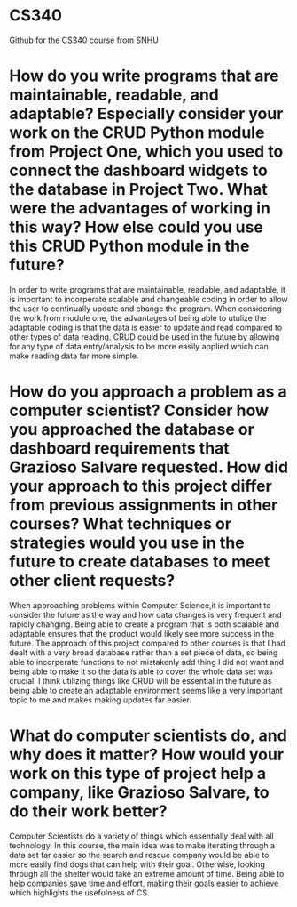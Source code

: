 # CS340
Github for the CS340 course from SNHU

# How do you write programs that are maintainable, readable, and adaptable? Especially consider your work on the CRUD Python module from Project One, which you used to connect the dashboard widgets to the database in Project Two. What were the advantages of working in this way? How else could you use this CRUD Python module in the future?

In order to write programs that are maintainable, readable, and adaptable, it is important to incorperate scalable and 
changeable coding in order to allow the user to continually update and change the program. When considering the work from 
module one, the advantages of being able to utulize the adaptable coding is that the data is easier to update and read 
compared to other types of data reading. CRUD could be used in the future by allowing for any type of data entry/analysis 
to be more easily applied which can make reading data far more simple.

# How do you approach a problem as a computer scientist? Consider how you approached the database or dashboard requirements that Grazioso Salvare requested. How did your approach to this project differ from previous assignments in other courses? What techniques or strategies would you use in the future to create databases to meet other client requests?

When approaching problems within Computer Science,it is important to consider the future as the way and how data changes is 
very frequent and rapidly changing. Being able to create a program that is both scalable and adaptable ensures that the 
product would likely see more success in the future. The approach of this project compared to other courses is that I had 
dealt with a very broad database rather than a set piece of data, so being able to incorperate functions to not mistakenly 
add thing I did not want and being able to make it so the data is able to cover the whole data set was crucial. I think 
utilizing things like CRUD will be essential in the future as being able to create an adaptable environment seems like a 
very important topic to me and makes making updates far easier.

# What do computer scientists do, and why does it matter? How would your work on this type of project help a company, like Grazioso Salvare, to do their work better?

Computer Scientists do a variety of things which essentially deal with all technology. In this course, the main idea was to 
make iterating through a data set far easier so the search and rescue company would be able to more easily find dogs that 
can help with their goal. Otherwise, looking through all the shelter would take an extreme amount of time. Being able to 
help companies save time and effort, making their goals easier to achieve which highlights the usefulness of CS.
